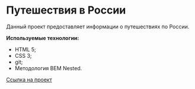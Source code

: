 # Путешествия в России

Данный проект предоставляет информации о путешествиях по России.

**Используемые технологии:**

- HTML 5;
- CSS 3;
- git;
- Методология BEM Nested.

[Ссылка на проект](https://defcoast.github.io/russian-travel/)
